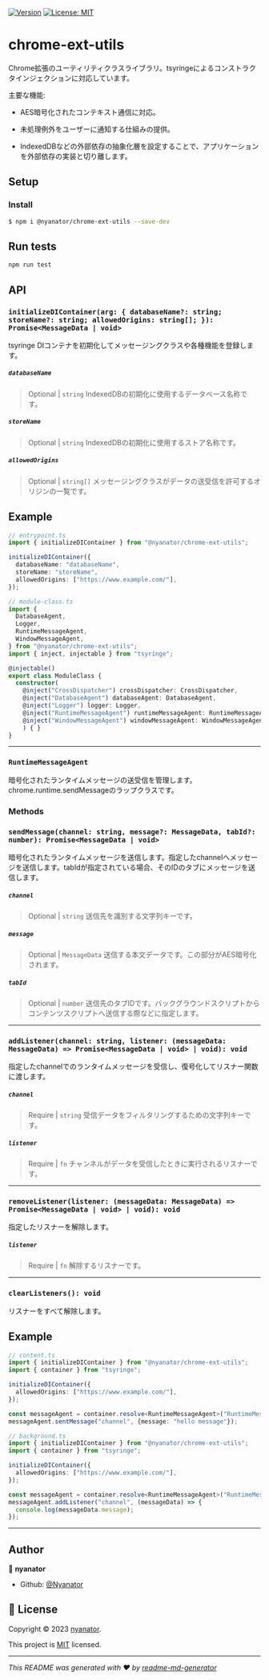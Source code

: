 [![Version](https://img.shields.io/npm/v/@nyanator/chrome-ext-utils.svg)](https://www.npmjs.com/package/@nyanator/chrome-ext-utils)
[![License: MIT](https://img.shields.io/github/license/Nyanator/@nyanator/chrome-ext-utils)](https://github.com/Nyanator/chrome-ext-utils/blob/master/LICENSE)

# chrome-ext-utils
Chrome拡張のユーティリティクラスライブラリ。tsyringeによるコンストラクタインジェクションに対応しています。

主要な機能:

- AES暗号化されたコンテキスト通信に対応。

- 未処理例外をユーザーに通知する仕組みの提供。

- IndexedDBなどの外部依存の抽象化層を設定することで、アプリケーションを外部依存の実装と切り離します。 

## Setup

### Install

```bash
$ npm i @nyanator/chrome-ext-utils --save-dev
```

## Run tests

```sh
npm run test
```

## API
### `initializeDIContainer(arg: { databaseName?: string; storeName?: string; allowedOrigins: string[]; }): Promise<MessageData | void>`

tsyringe DIコンテナを初期化してメッセージングクラスや各種機能を登録します。

##### `databaseName`

> Optional | `string`
IndexedDBの初期化に使用するデータベース名称です。

##### `storeName`

> Optional | `string`
IndexedDBの初期化に使用するストア名称です。

##### `allowedOrigins`

> Optional | `string[]`
メッセージングクラスがデータの送受信を許可するオリジンの一覧です。

## Example

<a name="example"></a>

```typescript
// entrypoint.ts
import { initializeDIContainer } from "@nyanator/chrome-ext-utils";

initializeDIContainer({
  databaseName: "databaseName",
  storeName: "storeName",
  allowedOrigins: ["https://www.example.com/"],
});

```

```typescript
// module-class.ts
import {
  DatabaseAgent,
  Logger,
  RuntimeMessageAgent,
  WindowMessageAgent,
} from "@nyanator/chrome-ext-utils";
import { inject, injectable } from "tsyringe";

@injectable()
export class ModuleClass {
  constructor(
    @inject("CrossDispatcher") crossDispatcher: CrossDispatcher,
    @inject("DatabaseAgent") databaseAgent: DatabaseAgent,
    @inject("Logger") logger: Logger,
    @inject("RuntimeMessageAgent") runtimeMessageAgent: RuntimeMessageAgent,
    @inject("WindowMessageAgent") windowMessageAgent: WindowMessageAgent,
    ) { }
}

```

---

### `RuntimeMessageAgent`

暗号化されたランタイムメッセージの送受信を管理します。chrome.runtime.sendMessageのラップクラスです。

### Methods
### `sendMessage(channel: string, message?: MessageData, tabId?: number): Promise<MessageData | void>`

暗号化されたランタイムメッセージを送信します。指定したchannelへメッセージを送信します。tabIdが指定されている場合、そのIDのタブにメッセージを送信します。

##### `channel`

> Optional | `string`
送信先を識別する文字列キーです。

##### `message`

> Optional | `MessageData`
送信する本文データです。この部分がAES暗号化されます。

##### `tabId`

> Optional | `number`
送信先のタブIDです。バックグラウンドスクリプトからコンテンツスクリプトへ送信する際などに指定します。

---

### `addListener(channel: string, listener: (messageData: MessageData) => Promise<MessageData | void> | void): void`

指定したchannelでのランタイムメッセージを受信し、復号化してリスナー関数に渡します。

##### `channel`

> Require | `string`
受信データをフィルタリングするための文字列キーです。

##### `listener`

> Require | `fn`
チャンネルがデータを受信したときに実行されるリスナーです。

---

### `removeListener(listener: (messageData: MessageData) => Promise<MessageData | void> | void): void`

指定したリスナーを解除します。

##### `listener`

> Require | `fn`
解除するリスナーです。

---

### `clearListeners(): void`
リスナーをすべて解除します。

## Example

<a name="example"></a>

```typescript
// content.ts
import { initializeDIContainer } from "@nyanator/chrome-ext-utils";
import { container } from "tsyringe";

initializeDIContainer({
  allowedOrigins: ["https://www.example.com/"],
});

const messageAgent = container.resolve<RuntimeMessageAgent>("RuntimeMessageAgent");
messageAgent.sentMessage("channel", {message: "hello message"});

```

```typescript
// background.ts
import { initializeDIContainer } from "@nyanator/chrome-ext-utils";
import { container } from "tsyringe";

initializeDIContainer({
  allowedOrigins: ["https://www.example.com/"],
});

const messageAgent = container.resolve<RuntimeMessageAgent>("RuntimeMessageAgent");
messageAgent.addListener("channel", (messageData) => {
  console.log(messageData.message);
});
```

---

## Author

👤 **nyanator**

* Github: [@Nyanator](https://github.com/Nyanator)

## 📝 License

Copyright © 2023 [nyanator](https://github.com/Nyanator).

This project is [MIT](https://github.com/Nyanator/chrome-ext-utils/blob/master/LICENSE) licensed.

***
_This README was generated with ❤️ by [readme-md-generator](https://github.com/kefranabg/readme-md-generator)_

